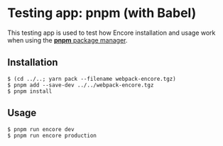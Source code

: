 # Testing app: pnpm (with Babel)

This testing app is used to test how Encore installation and usage work when using the [**pnpm** package manager](https://pnpm.io/fr/).

## Installation

```shell
$ (cd ../..; yarn pack --filename webpack-encore.tgz)
$ pnpm add --save-dev ../../webpack-encore.tgz
$ pnpm install
```

## Usage

```
$ pnpm run encore dev
$ pnpm run encore production
```